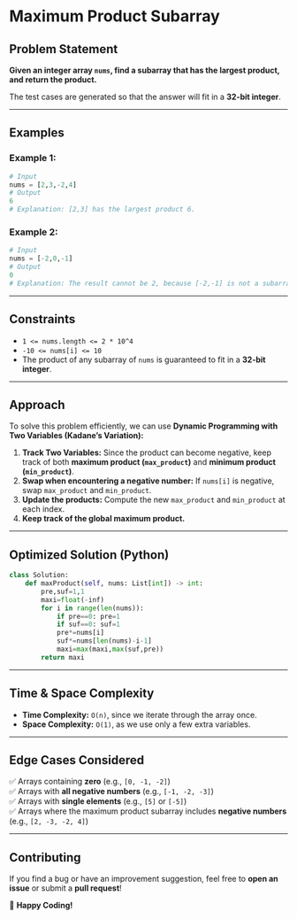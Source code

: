 # Maximum Product Subarray

## Problem Statement
**Given an integer array `nums`, find a subarray that has the largest product, and return the product.**

The test cases are generated so that the answer will fit in a **32-bit integer**.

---

## Examples

### Example 1:
```python
# Input
nums = [2,3,-2,4]
# Output
6
# Explanation: [2,3] has the largest product 6.
```

### Example 2:
```python
# Input
nums = [-2,0,-1]
# Output
0
# Explanation: The result cannot be 2, because [-2,-1] is not a subarray.
```

---

## Constraints
- `1 <= nums.length <= 2 * 10^4`
- `-10 <= nums[i] <= 10`
- The product of any subarray of `nums` is guaranteed to fit in a **32-bit integer**.

---

## Approach
To solve this problem efficiently, we can use **Dynamic Programming with Two Variables (Kadane’s Variation):**

1. **Track Two Variables:** Since the product can become negative, keep track of both **maximum product (`max_product`)** and **minimum product (`min_product`)**.
2. **Swap when encountering a negative number:** If `nums[i]` is negative, swap `max_product` and `min_product`.
3. **Update the products:** Compute the new `max_product` and `min_product` at each index.
4. **Keep track of the global maximum product.**

---

## Optimized Solution (Python)
```python
class Solution:
    def maxProduct(self, nums: List[int]) -> int:
        pre,suf=1,1
        maxi=float(-inf)
        for i in range(len(nums)):
            if pre==0: pre=1
            if suf==0: suf=1
            pre*=nums[i]
            suf*=nums[len(nums)-i-1]
            maxi=max(maxi,max(suf,pre))
        return maxi
```

---

## Time & Space Complexity
- **Time Complexity:** `O(n)`, since we iterate through the array once.
- **Space Complexity:** `O(1)`, as we use only a few extra variables.

---

## Edge Cases Considered
✅ Arrays containing **zero** (e.g., `[0, -1, -2]`)<br>
✅ Arrays with **all negative numbers** (e.g., `[-1, -2, -3]`)<br>
✅ Arrays with **single elements** (e.g., `[5]` or `[-5]`)<br>
✅ Arrays where the maximum product subarray includes **negative numbers** (e.g., `[2, -3, -2, 4]`)

---

## Contributing
If you find a bug or have an improvement suggestion, feel free to **open an issue** or submit a **pull request**!

🚀 **Happy Coding!**

